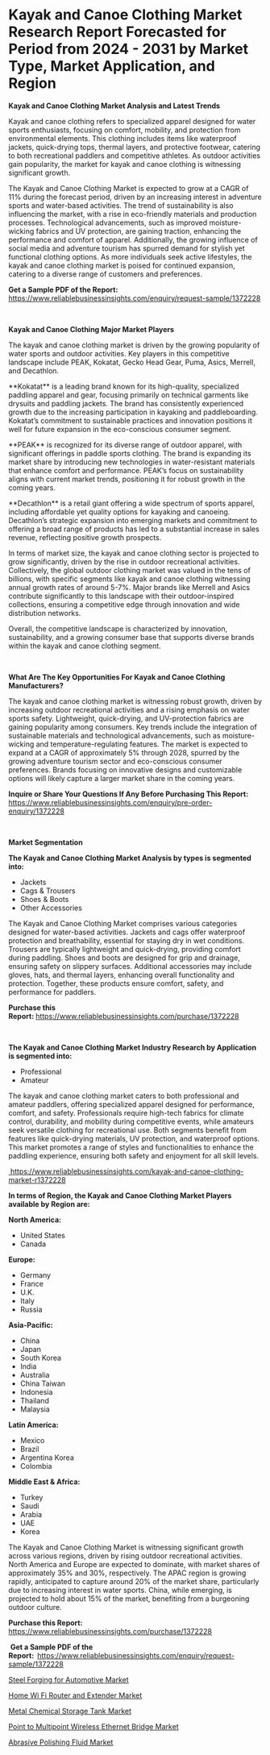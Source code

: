 <p><h1>Kayak and Canoe Clothing Market Research Report Forecasted for Period from 2024 -  2031 by Market Type, Market Application, and Region</h1></p><p><strong>Kayak and Canoe Clothing Market Analysis and Latest Trends</strong></p>
<p><p>Kayak and canoe clothing refers to specialized apparel designed for water sports enthusiasts, focusing on comfort, mobility, and protection from environmental elements. This clothing includes items like waterproof jackets, quick-drying tops, thermal layers, and protective footwear, catering to both recreational paddlers and competitive athletes. As outdoor activities gain popularity, the market for kayak and canoe clothing is witnessing significant growth.</p><p>The Kayak and Canoe Clothing Market is expected to grow at a CAGR of 11% during the forecast period, driven by an increasing interest in adventure sports and water-based activities. The trend of sustainability is also influencing the market, with a rise in eco-friendly materials and production processes. Technological advancements, such as improved moisture-wicking fabrics and UV protection, are gaining traction, enhancing the performance and comfort of apparel. Additionally, the growing influence of social media and adventure tourism has spurred demand for stylish yet functional clothing options. As more individuals seek active lifestyles, the kayak and canoe clothing market is poised for continued expansion, catering to a diverse range of customers and preferences.</p></p>
<p><strong>Get a Sample PDF of the Report:&nbsp;</strong> <a href="https://www.reliablebusinessinsights.com/enquiry/request-sample/1372228?utm_campaign=62&utm_medium=2&utm_source=Github&utm_content=ia&utm_term=11102024&utm_id=kayak-and-canoe-clothing">https://www.reliablebusinessinsights.com/enquiry/request-sample/1372228</a></p>
<p>&nbsp;</p>
<p><strong>Kayak and Canoe Clothing Major Market Players</strong></p>
<p><p>The kayak and canoe clothing market is driven by the growing popularity of water sports and outdoor activities. Key players in this competitive landscape include PEAK, Kokatat, Gecko Head Gear, Puma, Asics, Merrell, and Decathlon.</p><p>**Kokatat** is a leading brand known for its high-quality, specialized paddling apparel and gear, focusing primarily on technical garments like drysuits and paddling jackets. The brand has consistently experienced growth due to the increasing participation in kayaking and paddleboarding. Kokatat’s commitment to sustainable practices and innovation positions it well for future expansion in the eco-conscious consumer segment.</p><p>**PEAK** is recognized for its diverse range of outdoor apparel, with significant offerings in paddle sports clothing. The brand is expanding its market share by introducing new technologies in water-resistant materials that enhance comfort and performance. PEAK’s focus on sustainability aligns with current market trends, positioning it for robust growth in the coming years.</p><p>**Decathlon** is a retail giant offering a wide spectrum of sports apparel, including affordable yet quality options for kayaking and canoeing. Decathlon’s strategic expansion into emerging markets and commitment to offering a broad range of products has led to a substantial increase in sales revenue, reflecting positive growth prospects.</p><p>In terms of market size, the kayak and canoe clothing sector is projected to grow significantly, driven by the rise in outdoor recreational activities. Collectively, the global outdoor clothing market was valued in the tens of billions, with specific segments like kayak and canoe clothing witnessing annual growth rates of around 5-7%. Major brands like Merrell and Asics contribute significantly to this landscape with their outdoor-inspired collections, ensuring a competitive edge through innovation and wide distribution networks.</p><p>Overall, the competitive landscape is characterized by innovation, sustainability, and a growing consumer base that supports diverse brands within the kayak and canoe clothing segment.</p></p>
<p>&nbsp;</p>
<p><strong>What Are The Key Opportunities For Kayak and Canoe Clothing Manufacturers?</strong></p>
<p><p>The kayak and canoe clothing market is witnessing robust growth, driven by increasing outdoor recreational activities and a rising emphasis on water sports safety. Lightweight, quick-drying, and UV-protection fabrics are gaining popularity among consumers. Key trends include the integration of sustainable materials and technological advancements, such as moisture-wicking and temperature-regulating features. The market is expected to expand at a CAGR of approximately 5% through 2028, spurred by the growing adventure tourism sector and eco-conscious consumer preferences. Brands focusing on innovative designs and customizable options will likely capture a larger market share in the coming years.</p></p>
<p><strong>Inquire or Share Your Questions If Any Before Purchasing This Report:</strong> <a href="https://www.reliablebusinessinsights.com/enquiry/pre-order-enquiry/1372228?utm_campaign=62&utm_medium=2&utm_source=Github&utm_content=ia&utm_term=11102024&utm_id=kayak-and-canoe-clothing">https://www.reliablebusinessinsights.com/enquiry/pre-order-enquiry/1372228</a></p>
<p>&nbsp;</p>
<p><strong>Market Segmentation</strong></p>
<p><strong>The Kayak and Canoe Clothing Market Analysis by types is segmented into:</strong></p>
<p><ul><li>Jackets</li><li>Cags & Trousers</li><li>Shoes & Boots</li><li>Other Accessories</li></ul></p>
<p><p>The Kayak and Canoe Clothing Market comprises various categories designed for water-based activities. Jackets and cags offer waterproof protection and breathability, essential for staying dry in wet conditions. Trousers are typically lightweight and quick-drying, providing comfort during paddling. Shoes and boots are designed for grip and drainage, ensuring safety on slippery surfaces. Additional accessories may include gloves, hats, and thermal layers, enhancing overall functionality and protection. Together, these products ensure comfort, safety, and performance for paddlers.</p></p>
<p><strong>Purchase this Report:&nbsp;</strong><a href="https://www.reliablebusinessinsights.com/purchase/1372228?utm_campaign=62&utm_medium=2&utm_source=Github&utm_content=ia&utm_term=11102024&utm_id=kayak-and-canoe-clothing">https://www.reliablebusinessinsights.com/purchase/1372228</a></p>
<p>&nbsp;</p>
<p><strong>The Kayak and Canoe Clothing Market Industry Research by Application is segmented into:</strong></p>
<p><ul><li>Professional</li><li>Amateur</li></ul></p>
<p><p>The kayak and canoe clothing market caters to both professional and amateur paddlers, offering specialized apparel designed for performance, comfort, and safety. Professionals require high-tech fabrics for climate control, durability, and mobility during competitive events, while amateurs seek versatile clothing for recreational use. Both segments benefit from features like quick-drying materials, UV protection, and waterproof options. This market promotes a range of styles and functionalities to enhance the paddling experience, ensuring both safety and enjoyment for all skill levels.</p></p>
<p><a href="https://www.reliablebusinessinsights.com/kayak-and-canoe-clothing-market-r1372228?utm_campaign=62&utm_medium=2&utm_source=Github&utm_content=ia&utm_term=11102024&utm_id=kayak-and-canoe-clothing">&nbsp;https://www.reliablebusinessinsights.com/kayak-and-canoe-clothing-market-r1372228</a></p>
<p><strong>In terms of Region, the Kayak and Canoe Clothing Market Players available by Region are:</strong></p>
<p>
    <p> <strong> North America: </strong>
        <ul>
            <li>United States</li>
            <li>Canada</li>
        </ul>
        </p> 
    <p> <strong> Europe: </strong>
        <ul>
            <li>Germany</li>
            <li>France</li>
            <li>U.K.</li>
            <li>Italy</li>
            <li>Russia</li>
        </ul>
        </p> 
    <p> <strong> Asia-Pacific: </strong>
        <ul>
            <li>China</li>
            <li>Japan</li>
            <li>South Korea</li>
            <li>India</li>
            <li>Australia</li>
            <li>China Taiwan</li>
            <li>Indonesia</li>
            <li>Thailand</li>
            <li>Malaysia</li>
        </ul>
        </p> 
    <p> <strong> Latin America: </strong>
        <ul>
            <li>Mexico</li>
            <li>Brazil</li>
            <li>Argentina Korea</li>
            <li>Colombia</li>
        </ul>
        </p> 
    <p> <strong> Middle East & Africa: </strong>
        <ul>
            <li>Turkey</li>
            <li>Saudi</li>
            <li>Arabia</li>
            <li>UAE</li>
            <li>Korea</li>
        </ul>
    </p>
    </p>
<p><p>The Kayak and Canoe Clothing Market is witnessing significant growth across various regions, driven by rising outdoor recreational activities. North America and Europe are expected to dominate, with market shares of approximately 35% and 30%, respectively. The APAC region is growing rapidly, anticipated to capture around 20% of the market share, particularly due to increasing interest in water sports. China, while emerging, is projected to hold about 15% of the market, benefiting from a burgeoning outdoor culture.</p></p>
<p><strong>Purchase this Report: </strong><a href="https://www.reliablebusinessinsights.com/purchase/1372228?utm_campaign=62&utm_medium=2&utm_source=Github&utm_content=ia&utm_term=11102024&utm_id=kayak-and-canoe-clothing">https://www.reliablebusinessinsights.com/purchase/1372228</a></p>
<p>&nbsp;<strong>Get a Sample PDF of the Report:&nbsp;&nbsp;</strong><a href="https://www.reliablebusinessinsights.com/enquiry/request-sample/1372228?utm_campaign=62&utm_medium=2&utm_source=Github&utm_content=ia&utm_term=11102024&utm_id=kayak-and-canoe-clothing">https://www.reliablebusinessinsights.com/enquiry/request-sample/1372228</a></p>
<p><strong></strong></p>
<p><p><a href="https://www.linkedin.com/pulse/steel-forging-automotive-market-size-growing-cagr-79-report-tjwaf?utm_campaign=62&utm_medium=2&utm_source=Github&utm_content=ia&utm_term=11102024&utm_id=kayak-and-canoe-clothing">Steel Forging for Automotive Market</a></p><p><a href="https://issuu.com/reportprime-2/docs/home-wi-fi-router-and-extender-mark_4f4d53f1bd16b8?utm_campaign=62&utm_medium=2&utm_source=Github&utm_content=ia&utm_term=11102024&utm_id=kayak-and-canoe-clothing">Home Wi Fi Router and Extender Market</a></p><p><a href="https://www.linkedin.com/pulse/metal-chemical-storage-tank-market-global-regional-analysis-yrlwf?utm_campaign=62&utm_medium=2&utm_source=Github&utm_content=ia&utm_term=11102024&utm_id=kayak-and-canoe-clothing">Metal Chemical Storage Tank Market</a></p><p><a href="https://issuu.com/reportprime-2/docs/point-to-multipoint-wireless-ethern_dd4115f2931254?utm_campaign=62&utm_medium=2&utm_source=Github&utm_content=ia&utm_term=11102024&utm_id=kayak-and-canoe-clothing">Point to Multipoint Wireless Ethernet Bridge Market</a></p><p><a href="https://www.linkedin.com/pulse/abrasive-polishing-fluid-market-emerging-trends-future-prospects-f1r3f?utm_campaign=62&utm_medium=2&utm_source=Github&utm_content=ia&utm_term=11102024&utm_id=kayak-and-canoe-clothing">Abrasive Polishing Fluid Market</a></p></p>